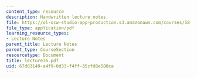```yaml
---
content_type: resource
description: Handwritten lecture notes.
file: https://ol-ocw-studio-app-production.s3.amazonaws.com/courses/18-704-seminar-in-algebra-and-number-theory-rational-points-on-elliptic-curves-fall-2004/67d83149a4f90d33f4ff35cfd8e580ca_lecture36.pdf
file_type: application/pdf
learning_resource_types:
- Lecture Notes
parent_title: Lecture Notes
parent_type: CourseSection
resourcetype: Document
title: lecture36.pdf
uid: 67d83149-a4f9-0d33-f4ff-35cfd8e580ca
---
```


